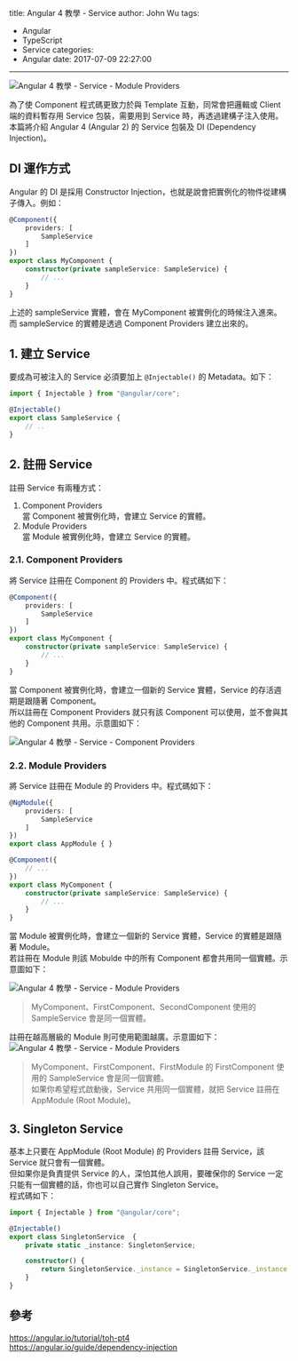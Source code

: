 title: Angular 4 教學 - Service
author: John Wu
tags:
  - Angular
  - TypeScript
  - Service
categories:
  - Angular
date: 2017-07-09 22:27:00
---
![Angular 4 教學 - Service - Module Providers](/images/pasted-234.png)

為了使 Component 程式碼更致力於與 Template 互動，同常會把邏輯或 Client 端的資料暫存用 Service 包裝，需要用到 Service 時，再透過建構子注入使用。  
本篇將介紹 Angular 4 (Angular 2) 的 Service 包裝及 DI (Dependency Injection)。  

<!-- more -->

## DI 運作方式

Angular 的 DI 是採用 Constructor Injection，也就是說會把實例化的物件從建構子傳入。例如：
```ts
@Component({
    providers: [
        SampleService
    ]
})
export class MyComponent {
    constructor(private sampleService: SampleService) {
        // ...
    }
}
```
上述的 sampleService 實體，會在 MyComponent 被實例化的時候注入進來。  
而 sampleService 的實體是透過 Component Providers 建立出來的。  

## 1. 建立 Service

要成為可被注入的 Service 必須要加上 `@Injectable()` 的 Metadata。如下：  

```ts
import { Injectable } from "@angular/core";

@Injectable()
export class SampleService {
    // ..
}
```

## 2. 註冊 Service

註冊 Service 有兩種方式：
1. Component Providers  
當 Component 被實例化時，會建立 Service 的實體。  
2. Module Providers  
當 Module 被實例化時，會建立 Service 的實體。  

### 2.1. Component Providers 

將 Service 註冊在 Component 的 Providers 中。程式碼如下：
```ts
@Component({
    providers: [
        SampleService
    ]
})
export class MyComponent {
    constructor(private sampleService: SampleService) {
        // ...
    }
}
```
當 Component 被實例化時，會建立一個新的 Service 實體，Service 的存活週期是跟隨著 Component。  
所以註冊在 Component Providers 就只有該 Component 可以使用，並不會與其他的 Component 共用。示意圖如下：

![Angular 4 教學 - Service - Component Providers](/images/pasted-232.png)

### 2.2. Module Providers  

將 Service 註冊在 Module 的 Providers 中。程式碼如下：

```ts
@NgModule({
    providers: [
        SampleService
    ]
})
export class AppModule { }

@Component({
    // ...
})
export class MyComponent {
    constructor(private sampleService: SampleService) {
        // ...
    }
}
```
當 Module 被實例化時，會建立一個新的 Service 實體，Service 的實體是跟隨著 Module。  
若註冊在 Module 則該 Mobulde 中的所有 Component 都會共用同一個實體。示意圖如下：

![Angular 4 教學 - Service - Module Providers](/images/pasted-233.png)
> MyComponent、FirstComponent、SecondComponent 使用的 SampleService 會是同一個實體。  

註冊在越高層級的 Module 則可使用範圍越廣。示意圖如下：
![Angular 4 教學 - Service - Module Providers](/images/pasted-234.png)
> MyComponent、FirstComponent、FirstModule 的 FirstComponent 使用的 SampleService 會是同一個實體。  
> 如果你希望程式啟動後，Service 共用同一個實體，就把 Service 註冊在 AppModule (Root Module)。

## 3. Singleton Service

基本上只要在 AppModule (Root Module) 的 Providers 註冊 Service，該 Service 就只會有一個實體。  
但如果你是負責提供 Service 的人，深怕其他人誤用，要確保你的 Service 一定只能有一個實體的話，你也可以自己實作 Singleton Service。  
程式碼如下：
```ts
import { Injectable } from "@angular/core";

@Injectable()
export class SingletonService  {
    private static _instance: SingletonService;

    constructor() {
        return SingletonService._instance = SingletonService._instance || this;
    }
}
```

## 參考

https://angular.io/tutorial/toh-pt4  
https://angular.io/guide/dependency-injection  
